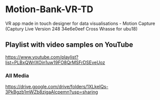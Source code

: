 # Motion-Bank-VR-TD
VR app made in touch designer for data visualisations - Motion Capture (Captury Live Version 248 34e6e0eef Cross Wrasse for ubu18)

## Playlist with video samples on YouTube
https://www.youtube.com/playlist?list=PLBxQWrIXOin1uw19FO8QrMSFrDSEveUoz

### All Media 
https://drive.google.com/drive/folders/1XLkeIQs-3PkBgzb1mWZb8zjgaAlcpemn?usp=sharing
